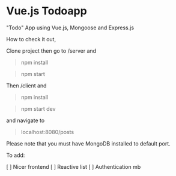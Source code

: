 # Vue.js Todoapp

"Todo" App using Vue.js, Mongoose and Express.js

How to check it out,

Clone project then go to /server and

>npm install

>npm start

Then /client and

>npm install

>npm start dev

and navigate to

>localhost:8080/posts

Please note that you must have MongoDB installed to default port.

To add:

[ ] Nicer frontend
[ ] Reactive list
[ ] Authentication mb